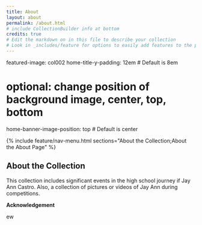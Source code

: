 ```yaml
---
title: About
layout: about
permalink: /about.html
# include CollectionBuilder info at bottom
credits: true
# Edit the markdown on in this file to describe your collection
# Look in _includes/feature for options to easily add features to the page
---
```


featured-image: col002
home-title-y-padding: 12em # Default is 8em
# optional: change position of background image, center, top, bottom
home-banner-image-position: top # Default is center


{% include feature/nav-menu.html sections="About the Collection;About the About Page" %}

## About the Collection

This collection includes significant events in the high school journey if Jay Ann Castro. Also, a collection of pictures or videos of Jay Ann during competitions.


**Acknowledgement**

ew



